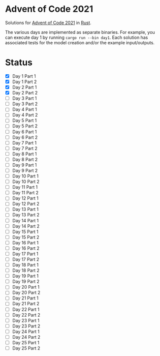 # Advent of Code 2021
Solutions for [Advent of Code 2021](https://adventofcode.com/2021) in [Rust](https://rust-lang.org).

The various days are implemented as separate binaries. For example, you can execute day 1 by running `cargo run --bin day1`. Each solution has associated tests for the model creation and/or the example input/outputs.

# Status
- [x] Day 1 Part 1
- [x] Day 1 Part 2
- [x] Day 2 Part 1
- [x] Day 2 Part 2
- [ ] Day 3 Part 1
- [ ] Day 3 Part 2
- [ ] Day 4 Part 1
- [ ] Day 4 Part 2
- [ ] Day 5 Part 1
- [ ] Day 5 Part 2
- [ ] Day 6 Part 1
- [ ] Day 6 Part 2
- [ ] Day 7 Part 1
- [ ] Day 7 Part 2
- [ ] Day 8 Part 1
- [ ] Day 8 Part 2
- [ ] Day 9 Part 1
- [ ] Day 9 Part 2
- [ ] Day 10 Part 1
- [ ] Day 10 Part 2
- [ ] Day 11 Part 1
- [ ] Day 11 Part 2
- [ ] Day 12 Part 1
- [ ] Day 12 Part 2
- [ ] Day 13 Part 1
- [ ] Day 13 Part 2
- [ ] Day 14 Part 1
- [ ] Day 14 Part 2
- [ ] Day 15 Part 1
- [ ] Day 15 Part 2
- [ ] Day 16 Part 1
- [ ] Day 16 Part 2
- [ ] Day 17 Part 1
- [ ] Day 17 Part 2
- [ ] Day 18 Part 1
- [ ] Day 18 Part 2
- [ ] Day 19 Part 1
- [ ] Day 19 Part 2
- [ ] Day 20 Part 1
- [ ] Day 20 Part 2
- [ ] Day 21 Part 1
- [ ] Day 21 Part 2
- [ ] Day 22 Part 1
- [ ] Day 22 Part 2
- [ ] Day 23 Part 1
- [ ] Day 23 Part 2
- [ ] Day 24 Part 1
- [ ] Day 24 Part 2
- [ ] Day 25 Part 1
- [ ] Day 25 Part 2
